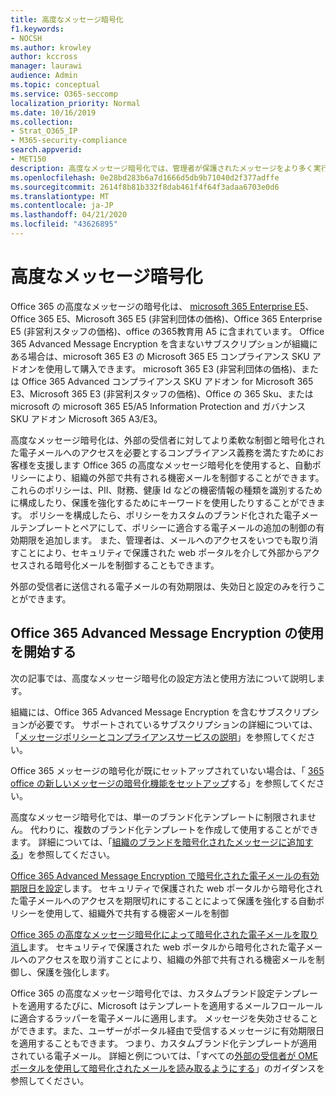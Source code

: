 ```yaml
---
title: 高度なメッセージ暗号化
f1.keywords:
- NOCSH
ms.author: krowley
author: kccross
manager: laurawi
audience: Admin
ms.topic: conceptual
ms.service: O365-seccomp
localization_priority: Normal
ms.date: 10/16/2019
ms.collection:
- Strat_O365_IP
- M365-security-compliance
search.appverid:
- MET150
description: 高度なメッセージ暗号化では、管理者が保護されたメッセージをより多く実行できるようにすることで、組織がコンプライアンスの義務を満たすことができます。
ms.openlocfilehash: 0e28bd283b6a7d1666d5db9b71040d2f377adffe
ms.sourcegitcommit: 2614f8b81b332f8dab461f4f64f3adaa6703e0d6
ms.translationtype: MT
ms.contentlocale: ja-JP
ms.lasthandoff: 04/21/2020
ms.locfileid: "43626895"
---
```

# <a name="advanced-message-encryption"></a>高度なメッセージ暗号化

Office 365 の高度なメッセージの暗号化は、 [microsoft 365 Enterprise E5](https://www.microsoft.com/microsoft-365/enterprise/home)、Office 365 E5、Microsoft 365 E5 (非営利団体の価格)、Office 365 Enterprise E5 (非営利スタッフの価格)、office の365教育用 A5 に含まれています。 Office 365 Advanced Message Encryption を含まないサブスクリプションが組織にある場合は、microsoft 365 E3 の Microsoft 365 E5 コンプライアンス SKU アドオンを使用して購入できます。 microsoft 365 E3 (非営利団体の価格)、または Office 365 Advanced コンプライアンス SKU アドオン for Microsoft 365 E3、Microsoft 365 E3 (非営利スタッフの価格)、Office の 365 Sku、または microsoft の microsoft 365 E5/A5 Information Protection and ガバナンス SKU アドオン Microsoft 365 A3/E3。

高度なメッセージ暗号化は、外部の受信者に対してより柔軟な制御と暗号化された電子メールへのアクセスを必要とするコンプライアンス義務を満たすためにお客様を支援します Office 365 の高度なメッセージ暗号化を使用すると、自動ポリシーにより、組織の外部で共有される機密メールを制御することができます。 これらのポリシーは、PII、財務、健康 Id などの機密情報の種類を識別するために構成したり、保護を強化するためにキーワードを使用したりすることができます。 ポリシーを構成したら、ポリシーをカスタムのブランド化された電子メールテンプレートとペアにして、ポリシーに適合する電子メールの追加の制御の有効期限を追加します。 また、管理者は、メールへのアクセスをいつでも取り消すことにより、セキュリティで保護された web ポータルを介して外部からアクセスされる暗号化メールを制御することもできます。

外部の受信者に送信される電子メールの有効期限は、失効日と設定のみを行うことができます。

## <a name="get-started-with-office-365-advanced-message-encryption"></a>Office 365 Advanced Message Encryption の使用を開始する

次の記事では、高度なメッセージ暗号化の設定方法と使用方法について説明します。

組織には、Office 365 Advanced Message Encryption を含むサブスクリプションが必要です。 サポートされているサブスクリプションの詳細については、「[メッセージポリシーとコンプライアンスサービスの説明](https://docs.microsoft.com/office365/servicedescriptions/exchange-online-service-description/message-policy-and-compliance)」を参照してください。

Office 365 メッセージの暗号化が既にセットアップされていない場合は、「 [365 office の新しいメッセージの暗号化機能をセットアップ](set-up-new-message-encryption-capabilities.md)する」を参照してください。

高度なメッセージ暗号化では、単一のブランド化テンプレートに制限されません。 代わりに、複数のブランド化テンプレートを作成して使用することができます。 詳細については、「[組織のブランドを暗号化されたメッセージに追加する](add-your-organization-brand-to-encrypted-messages.md)」を参照してください。

[Office 365 Advanced Message Encryption で暗号化された電子メールの有効期限日を設定](ome-advanced-expiration.md)します。 セキュリティで保護された web ポータルから暗号化された電子メールへのアクセスを期限切れにすることによって保護を強化する自動ポリシーを使用して、組織外で共有する機密メールを制御

[Office 365 の高度なメッセージ暗号化によって暗号化された電子メールを取り消し](revoke-ome-encrypted-mail.md)ます。 セキュリティで保護された web ポータルから暗号化された電子メールへのアクセスを取り消すことにより、組織の外部で共有される機密メールを制御し、保護を強化します。  

Office 365 の高度なメッセージ暗号化では、カスタムブランド設定テンプレートを適用するたびに、Microsoft はテンプレートを適用するメールフロールールに適合するラッパーを電子メールに適用します。 メッセージを失効させることができます。また、ユーザーがポータル経由で受信するメッセージに有効期限日を適用することもできます。 つまり、カスタムブランド化テンプレートが適用されている電子メール。 詳細と例については、「すべての[外部の受信者が OME ポータルを使用して暗号化されたメールを読み取るようにする](manage-office-365-message-encryption.md#ensure-all-external-recipients-use-the-ome-portal-to-read-encrypted-mail)」のガイダンスを参照してください。
